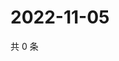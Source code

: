 # 2022-11-05

共 0 条

<!-- BEGIN WEIBO -->
<!-- 最后更新时间 Sat Nov 05 2022 03:13:30 GMT+0800 (China Standard Time) -->

<!-- END WEIBO -->
